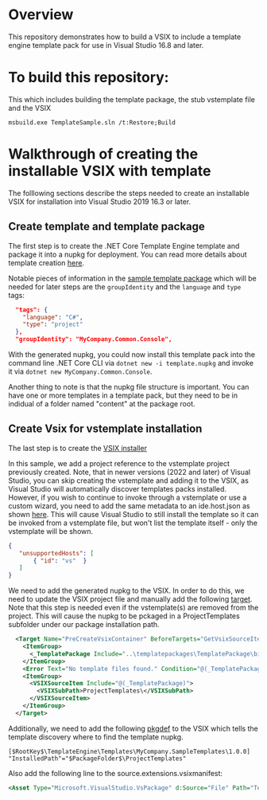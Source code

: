 # Overview 

This repository demonstrates how to build a VSIX to include a template engine template pack for use in Visual Studio 16.8 and later.

# To build this repository:

This which includes building the template package, the stub vstemplate file and the VSIX

```msbuild.exe TemplateSample.sln /t:Restore;Build```


# Walkthrough of creating the installable VSIX with template

The folllowing sections describe the steps needed to create an installable VSIX for installation into Visual Studio 2019 16.3 or later. 

## Create template and template package

The first step is to create the .NET Core Template Engine template and package it into a nupkg for deployment. You can read more details about template creation [here](https://docs.microsoft.com/en-us/dotnet/core/tools/custom-templates). 

Notable pieces of information in the [sample template package](https://github.com/phenning/templateSamples/tree/master/templatepackages/TemplatePackage) which will be needed for later steps are the ```groupIdentity``` and the ```language``` and ```type``` tags:

```json
  "tags": {
    "language": "C#",
    "type": "project"
  }, 
  "groupIdentity": "MyCompany.Common.Console",
```
With the generated nupkg, you could now install this template pack into the command line .NET Core CLI via ```dotnet new -i template.nupkg``` and invoke it via ```dotnet new MyCompany.Common.Console```.

Another thing to note is that the nupkg file structure is important. You can have one or more templates in a template pack, but they need to be in indidual of a folder named "content" at the package root.

## Create Vsix for vstemplate installation

The last step is to create the [VSIX installer]((https://github.com/phenning/templateSamples/tree/master/vsix))

In this sample, we add a project reference to the vstemplate project previously created. Note, that in newer versions (2022 and later) of Visual Studio, you can skip creating the vstemplate and adding it to the VSIX, as Visual Studio will automatically discover templates packs installed. However, if you wish to continue to invoke through a vstemplate or use a custom wizard, you need to add the same metadata to an ide.host.json as shown [here](https://github.com/phenning/templateSamples/tree/master/templatepackages/templatepackages/TemplatePackage/content/MyCompany.Common.Console.CSharp/.template.config/ide.host.json). This will cause Visual Studio to still install the template so it can be invoked from a vstemplate file, but won't list the template itself - only the vstemplate will be shown.

```json
{
   "unsupportedHosts": [ 
       { "id": "vs"  } 
   ]
}
```

We need to add the generated nupkg to the VSIX. In order to do this, we need to update the VSIX project file and manually add the following [target](https://github.com/phenning/templateSamples/blob/3638ff51d04ae637591508e7c2848cbdb988e2e8/vsix/TemplateVsix.csproj#L73). Note that this step is needed even if the vstemplate(s) are removed from the project. This will cause the nupkg to be pckaged in a ProjectTemplates subfolder under our package installation path.

```xml
  <Target Name="PreCreateVsixContainer" BeforeTargets="GetVsixSourceItems">
    <ItemGroup>
      <_TemplatePackage Include="..\templatepackages\TemplatePackage\bin\$(Configuration)\MyCompany.SampleTemplates.*.nupkg" />
    </ItemGroup>
    <Error Text="No template files found." Condition="@(_TemplatePackage-&gt;Count()) == 0" />
    <ItemGroup>
      <VSIXSourceItem Include="@(_TemplatePackage)">
        <VSIXSubPath>ProjectTemplates\</VSIXSubPath>
      </VSIXSourceItem>
    </ItemGroup>
  </Target>
```

Additionally, we need to add the following [pkgdef](https://github.com/phenning/templateSamples/blob/master/vsix/Templates.pkgdef) to the VSIX which tells the template discovery where to find the template nupkg.

```pkgdef
[$RootKey$\TemplateEngine\Templates\MyCompany.SampleTemplates\1.0.0]
"InstalledPath"="$PackageFolder$\ProjectTemplates"
```

Also add the following line to the source.extensions.vsixmanifest:
```xml
<Asset Type="Microsoft.VisualStudio.VsPackage" d:Source="File" Path="Templates.pkgdef" />
```

